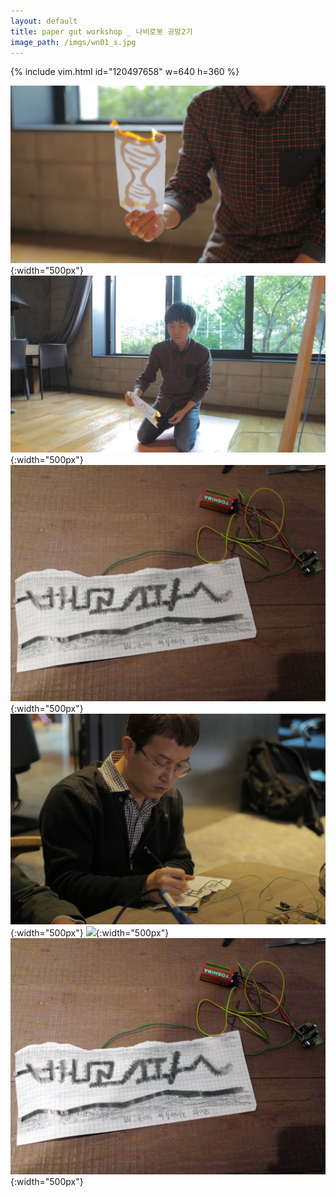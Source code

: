 ```yaml
---
layout: default
title: paper gut workshop _ 나비로봇 공방2기
image_path: /imgs/wn01_s.jpg
---
```



{% include vim.html id="120497658" w=640 h=360 %}


![](/imgs/wn1.jpg){:width="500px"}
![](/imgs/wn2.jpg){:width="500px"}
![](/imgs/wn3.jpg){:width="500px"}
![](/imgs/wn4.jpg){:width="500px"}
![](/imgs/wn5.jpg){:width="500px"}
![](/imgs/wn6.jpg){:width="500px"}

